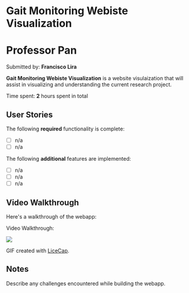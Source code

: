 # Gait Monitoring Webiste Visualization
# Professor Pan
Submitted by: **Francisco Lira**

**Gait Monitoring Webiste Visualization** is a website visulaization that will assist in visualizing and understanding the current research project. 


Time spent: **2** hours spent in total

## User Stories

The following **required** functionality is complete:

* [ ] n/a
* [ ] n/a

The following **additional** features are implemented:

- [ ] n/a
- [ ] n/a
- [ ] n/a

## Video Walkthrough

Here's a walkthrough of the webapp:

Video Walkthrough:

![](Link)

GIF created with [LiceCap](http://www.cockos.com/licecap/).

## Notes

Describe any challenges encountered while building the webapp.

